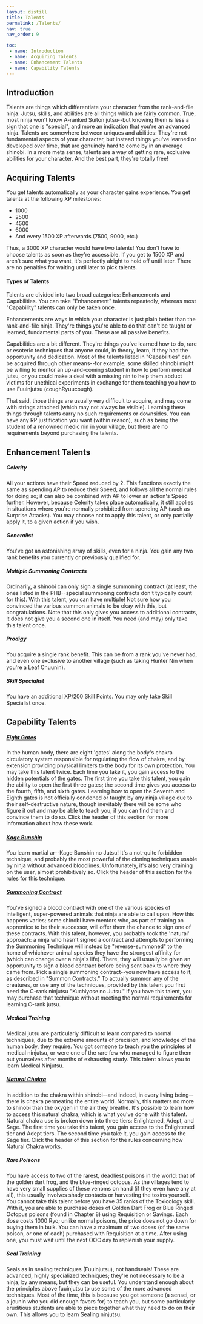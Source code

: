 ```yaml
---
layout: distill
title: Talents
permalink: /Talents/
nav: true
nav_order: 9

toc:
 - name: Introduction
 - name: Acquiring Talents
 - name: Enhancement Talents
 - name: Capability Talents
---
```

## Introduction
Talents are things which differentiate your character from the rank-and-file ninja. Jutsu, skills, and abilities are all things which are fairly common. True, most ninja won't know A-ranked Suiton jutsu--but knowing them is less a sign that one is "special", and more an indication that you're an advanced ninja. Talents are somewhere between uniques and abilities: They're not fundamental aspects of your character, but instead things you've learned or developed over time, that are genuinely hard to come by in an average shinobi. In a more meta sense, talents are a way of getting rare, exclusive abilities for your character. And the best part, they're totally free!

## Acquiring Talents
You get talents automatically as your character gains experience. You get talents at the following XP milestones:
 - 1000
 - 2500
 - 4500
 - 6000
 - And every 1500 XP afterwards (7500, 9000, etc.)

Thus, a 3000 XP character would have two talents! You don't have to choose talents as soon as they're accessible. If you get to 1500 XP and aren't sure what you want, it's perfectly alright to hold off until later. There are no penalties for waiting until later to pick talents.

#### Types of Talents
Talents are divided into two broad categories: Enhancements and Capabilities. You can take "Enhancement" talents repeatedly, whereas most "Capability" talents can only be taken once.

Enhancements are ways in which your character is just plain better than the rank-and-file ninja. They're things you're able to do that can't be taught or learned, fundamental parts of you. These are all passive benefits.

Capabilities are a bit different. They're things you've learned how to do, rare or esoteric techniques that anyone could, in theory, learn, if they had the opportunity and dedication. Most of the talents listed in "Capabilities" can be acquired through other means--for example, some skilled shinobi might be willing to mentor an up-and-coming student in how to perform medical jutsu, or you could make a deal with a missing nin to help them abduct victims for unethical experiments in exchange for them teaching you how to use Fuuinjutsu (coughRyuucough).

That said, those things are usually very difficult to acquire, and may come with strings attached (which may not always be visible). Learning these things through talents carry no such requirements or downsides. You can have any RP justification you want (within reason), such as being the student of a renowned medic nin in your village, but there are no requirements beyond purchasing the talents.

## Enhancement Talents
##### Celerity
All your actions have their Speed reduced by 2. This functions exactly the same as spending AP to reduce their Speed, and follows all the normal rules for doing so; it can also be combined with AP to lower an action's Speed further. However, because Celerity takes place automatically, it still applies in situations where you're normally prohibited from spending AP (such as Surprise Attacks). You may choose not to apply this talent, or only partially apply it, to a given action if you wish.

##### Generalist
You've got an astonishing array of skills, even for a ninja. You gain any two rank benefits you currently or previously qualified for.

##### Multiple Summoning Contracts
Ordinarily, a shinobi can only sign a single summoning contract (at least, the ones listed in the PHB--special summoning contracts don't typically count for this). With this talent, you can have multiple! Not sure how you convinced the various summon animals to be okay with this, but congratulations. Note that this only gives you access to additional contracts, it does not give you a second one in itself. You need (and may) only take this talent once.

##### Prodigy
You acquire a single rank benefit. This can be from a rank you've never had, and even one exclusive to another village (such as taking Hunter Nin when you're a Leaf Chuunin).

##### Skill Specialist
You have an additional XP/200 Skill Points. You may only take Skill Specialist once.

## Capability Talents
##### [Eight Gates](https://anchorsify.github.io/EightGates/)
In the human body, there are eight 'gates' along the body's chakra circulatory system responsible for regulating the flow of chakra, and by extension providing physical limiters to the body for its own protection. You may take this talent twice. Each time you take it, you gain access to the hidden potentials of the gates. The first time you take this talent, you gain the ability to open the first three gates; the second time gives you access to the fourth, fifth, and sixth gates. Learning how to open the Seventh and Eighth gates is not officially condoned or taught by any ninja village due to their self-destructive nature, though inevitably there will be some who figure it out and may be able to teach you, if you can find them and convince them to do so. Click the header of this section for more information about how these work.

##### [Kage Bunshin](https://anchorsify.github.io/KageBunshin/)
You learn martial ar--Kage Bunshin no Jutsu! It's a not-quite forbidden technique, and probably the most powerful of the cloning techniques usable by ninja without advanced bloodlines. Unfortunately, it's also very draining on the user, almost prohibitively so. Click the header of this section for the rules for this technique.

##### [Summoning Contract](https://anchorsify.github.io/summons/)
You've signed a blood contract with one of the various species of intelligent, super-powered animals that ninja are able to call upon. How this happens varies; some shinobi have mentors who, as part of training an apprentice to be their successor, will offer them the chance to sign one of these contracts. With this talent, however, you probably took the 'natural' approach: a ninja who hasn't signed a contract and attempts to performing the Summoning Technique will instead be "reverse-summoned" to the home of whichever animal species they have the strongest affinity for (which can change over a ninja's life). There, they will usually be given an opportunity to sign a blood contract before being sent back to where they came from. Pick a single summoning contract--you now have access to it, as described in "Summon Contracts." To actually summon any of the creatures, or use any of the techniques, provided by this talent you first need the C-rank ninjutsu "Kuchiyose no Jutsu." If you have this talent, you may purchase that technique without meeting the normal requirements for learning C-rank jutsu.

##### Medical Training
Medical jutsu are particularly difficult to learn compared to normal techniques, due to the extreme amounts of precision, and knowledge of the human body, they require. You got someone to teach you the principles of medical ninjutsu, or were one of the rare few who managed to figure them out yourselves after months of exhausting study. This talent allows you to learn Medical Ninjutsu.

##### [Natural Chakra](https://anchorsify.github.io/NaturalChakra/)
In addition to the chakra within shinobi--and indeed, in every living being--there is chakra permeating the entire world. Normally, this matters no more to shinobi than the oxygen in the air they breathe. It's possible to learn how to access this natural chakra, which is what you've done with this talent. Natural chakra use is broken down into three tiers: Enlightened, Adept, and Sage. The first time you take this talent, you gain access to the Enlightened tier and Adept tiers. The second time you take it, you gain access to the Sage tier. Click the header of this section for the rules concerning how Natural Chakra works.

##### Rare Poisons
You have access to two of the rarest, deadliest poisons in the world: that of the golden dart frog, and the blue-ringed octopus. As the villages tend to have very small supplies of these venoms on hand (if they even have any at all), this usually involves shady contacts or harvesting the toxins yourself. You cannot take this talent before you have 35 ranks of the Toxicology skill. With it, you are able to purchase doses of Golden Dart Frog or Blue Ringed Octopus poisons (found in Chapter 8) using Requisition or Savings. Each dose costs 1000 Ryo; unlike normal poisons, the price does not go down for buying them in bulk. You can have a maximum of two doses (of the same poison, or one of each) purchased with Requisition at a time. After using one, you must wait until the next OOC day to replenish your supply.

##### Seal Training
Seals as in sealing techniques (Fuuinjutsu), not handseals! These are advanced, highly specialized techniques; they're not necessary to be a ninja, by any means, but they can be useful. You understand enough about the principles above fuuinjutsu to use some of the more advanced techniques. Most of the time, this is because you got someone (a sensei, or a jounin who you did enough favors for) to teach you, but some particularly eruditious students are able to piece together what they need to do on their own. This allows you to learn Sealing ninjutsu.
